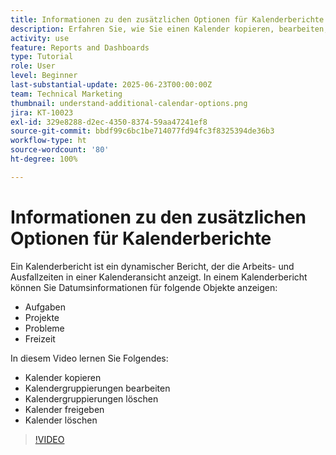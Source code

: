```yaml
---
title: Informationen zu den zusätzlichen Optionen für Kalenderberichte
description: Erfahren Sie, wie Sie einen Kalender kopieren, bearbeiten, freigeben und löschen können.
activity: use
feature: Reports and Dashboards
type: Tutorial
role: User
level: Beginner
last-substantial-update: 2025-06-23T00:00:00Z
team: Technical Marketing
thumbnail: understand-additional-calendar-options.png
jira: KT-10023
exl-id: 329e8288-d2ec-4350-8374-59aa47241ef8
source-git-commit: bbdf99c6bc1be714077fd94fc3f8325394de36b3
workflow-type: ht
source-wordcount: '80'
ht-degree: 100%

---
```


# Informationen zu den zusätzlichen Optionen für Kalenderberichte

Ein Kalenderbericht ist ein dynamischer Bericht, der die Arbeits- und Ausfallzeiten in einer Kalenderansicht anzeigt. In einem Kalenderbericht können Sie Datumsinformationen für folgende Objekte anzeigen:

* Aufgaben
* Projekte
* Probleme
* Freizeit

In diesem Video lernen Sie Folgendes:

* Kalender kopieren
* Kalendergruppierungen bearbeiten
* Kalendergruppierungen löschen
* Kalender freigeben
* Kalender löschen

>[!VIDEO](https://video.tv.adobe.com/v/3423530/?quality=12&learn=on&enablevpops=1)
